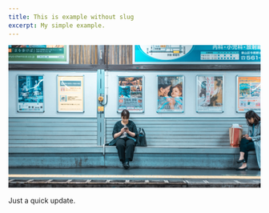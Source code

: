 ```yaml
---
title: This is example without slug
excerpt: My simple example.
---
```

![](/assets/images/blog-3b.jpg)

Just a quick update.